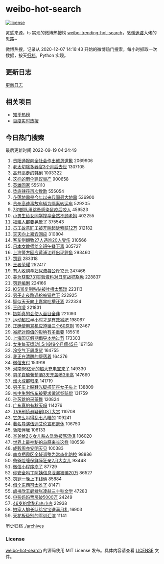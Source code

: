 # weibo-hot-search

[![license](https://img.shields.io/github/license/Arrackisarookie/weibo-hot-search)](https://github.com/Arrackisarookie/weibo-hot-search/blob/master/LICENSE)

灵感来源，ts 实现的微博热搜榜 [weibo-trending-hot-search](https://github.com/justjavac/weibo-trending-hot-search)，感谢[迷渡](https://github.com/justjavac)大佬的思路~

微博热搜，记录从 2020-12-07 14:16:43 开始的微博热门搜索。每小时抓取一次数据，按天[归档](./archives)。Python 实现。

## 更新日志
[更新日志](./UPDATE.md)

## 相关项目
+ [知乎热榜](https://github.com/Arrackisarookie/zhihu-top-search)
+ [百度实时热搜](https://github.com/Arrackisarookie/baidu-hot-search)

## 今日热门搜索

<!-- Rank Begin -->

最后更新时间 2022-09-19 04:24:49

1. [贵阳通报向全社会作出诚恳道歉](https://s.weibo.com/weibo?q=%E8%B4%B5%E9%98%B3%E9%80%9A%E6%8A%A5%E5%90%91%E5%85%A8%E7%A4%BE%E4%BC%9A%E4%BD%9C%E5%87%BA%E8%AF%9A%E6%81%B3%E9%81%93%E6%AD%89&t=31&band_rank=28&Refer=top) 2069906
1. [老太切除多器官3个月后去世](https://s.weibo.com/weibo?q=%23%E8%80%81%E5%A4%AA%E5%88%87%E9%99%A4%E5%A4%9A%E5%99%A8%E5%AE%983%E4%B8%AA%E6%9C%88%E5%90%8E%E5%8E%BB%E4%B8%96%23&t=31&band_rank=15&Refer=top) 1307105
1. [高开高走的韩剧](https://s.weibo.com/weibo?q=%23%E9%AB%98%E5%BC%80%E9%AB%98%E8%B5%B0%E7%9A%84%E9%9F%A9%E5%89%A7%23&t=31&band_rank=1&Refer=top) 1003322
1. [这样的雨伞建议量产](https://s.weibo.com/weibo?q=%23%E8%BF%99%E6%A0%B7%E7%9A%84%E9%9B%A8%E4%BC%9E%E5%BB%BA%E8%AE%AE%E9%87%8F%E4%BA%A7%23&t=31&band_rank=2&Refer=top) 900658
1. [英雄回家](https://s.weibo.com/weibo?q=%23%E8%8B%B1%E9%9B%84%E5%9B%9E%E5%AE%B6%23&t=31&band_rank=3&Refer=top) 555110
1. [垫底辣孩再次致歉](https://s.weibo.com/weibo?q=%23%E5%9E%AB%E5%BA%95%E8%BE%A3%E5%AD%A9%E5%86%8D%E6%AC%A1%E8%87%B4%E6%AD%89%23&t=31&band_rank=4&Refer=top) 555054
1. [花莲地震是今年以来我国最大地震](https://s.weibo.com/weibo?q=%23%E8%8A%B1%E8%8E%B2%E5%9C%B0%E9%9C%87%E6%98%AF%E4%BB%8A%E5%B9%B4%E4%BB%A5%E6%9D%A5%E6%88%91%E5%9B%BD%E6%9C%80%E5%A4%A7%E5%9C%B0%E9%9C%87%23&t=31&band_rank=5&Refer=top) 536900
1. [贵州高速事故车辆为隔离转运车](https://s.weibo.com/weibo?q=%23%E8%B4%B5%E5%B7%9E%E9%AB%98%E9%80%9F%E4%BA%8B%E6%95%85%E8%BD%A6%E8%BE%86%E4%B8%BA%E9%9A%94%E7%A6%BB%E8%BD%AC%E8%BF%90%E8%BD%A6%23&t=31&band_rank=6&Refer=top) 529205
1. [731部队用跳蚤感染鼠疫后咬人](https://s.weibo.com/weibo?q=%23731%E9%83%A8%E9%98%9F%E7%94%A8%E8%B7%B3%E8%9A%A4%E6%84%9F%E6%9F%93%E9%BC%A0%E7%96%AB%E5%90%8E%E5%92%AC%E4%BA%BA%23&t=31&band_rank=7&Refer=top) 459523
1. [小男生给女同学撑伞全然不顾老妈](https://s.weibo.com/weibo?q=%23%E5%B0%8F%E7%94%B7%E7%94%9F%E7%BB%99%E5%A5%B3%E5%90%8C%E5%AD%A6%E6%92%91%E4%BC%9E%E5%85%A8%E7%84%B6%E4%B8%8D%E9%A1%BE%E8%80%81%E5%A6%88%23&t=31&band_rank=8&Refer=top) 402255
1. [福建人都要晃晕了](https://s.weibo.com/weibo?q=%23%E7%A6%8F%E5%BB%BA%E4%BA%BA%E9%83%BD%E8%A6%81%E6%99%83%E6%99%95%E4%BA%86%23&t=31&band_rank=9&Refer=top) 375543
1. [员工故意旷工被开除起诉索赔12万](https://s.weibo.com/weibo?q=%23%E5%91%98%E5%B7%A5%E6%95%85%E6%84%8F%E6%97%B7%E5%B7%A5%E8%A2%AB%E5%BC%80%E9%99%A4%E8%B5%B7%E8%AF%89%E7%B4%A2%E8%B5%9412%E4%B8%87%23&t=31&band_rank=10&Refer=top) 312182
1. [天天向上嘉宾回应](https://s.weibo.com/weibo?q=%23%E5%A4%A9%E5%A4%A9%E5%90%91%E4%B8%8A%E5%98%89%E5%AE%BE%E5%9B%9E%E5%BA%94%23&t=31&band_rank=11&Refer=top) 310804
1. [客车侧翻致27人遇难20人受伤](https://s.weibo.com/weibo?q=%23%E5%AE%A2%E8%BD%A6%E4%BE%A7%E7%BF%BB%E8%87%B427%E4%BA%BA%E9%81%87%E9%9A%BE20%E4%BA%BA%E5%8F%97%E4%BC%A4%23&t=31&band_rank=12&Refer=top) 310566
1. [日本女教师给全班午餐下毒](https://s.weibo.com/weibo?q=%23%E6%97%A5%E6%9C%AC%E5%A5%B3%E6%95%99%E5%B8%88%E7%BB%99%E5%85%A8%E7%8F%AD%E5%8D%88%E9%A4%90%E4%B8%8B%E6%AF%92%23&t=31&band_rank=13&Refer=top) 305727
1. [上海警方回应黄浦江畔出现鳄鱼](https://s.weibo.com/weibo?q=%23%E4%B8%8A%E6%B5%B7%E8%AD%A6%E6%96%B9%E5%9B%9E%E5%BA%94%E9%BB%84%E6%B5%A6%E6%B1%9F%E7%95%94%E5%87%BA%E7%8E%B0%E9%B3%84%E9%B1%BC%23&t=31&band_rank=14&Refer=top) 293460
1. [罚罪](https://s.weibo.com/weibo?q=%23%E7%BD%9A%E7%BD%AA%23&t=31&band_rank=16&Refer=top) 283318
1. [王者荣耀](https://s.weibo.com/weibo?q=%E7%8E%8B%E8%80%85%E8%8D%A3%E8%80%80&t=31&band_rank=17&Refer=top) 252417
1. [有人收购孕妇尿液每公斤12元](https://s.weibo.com/weibo?q=%23%E6%9C%89%E4%BA%BA%E6%94%B6%E8%B4%AD%E5%AD%95%E5%A6%87%E5%B0%BF%E6%B6%B2%E6%AF%8F%E5%85%AC%E6%96%A412%E5%85%83%23&t=31&band_rank=18&Refer=top) 247466
1. [美为获取731实验资料对日军战犯豁免](https://s.weibo.com/weibo?q=%23%E7%BE%8E%E4%B8%BA%E8%8E%B7%E5%8F%96731%E5%AE%9E%E9%AA%8C%E8%B5%84%E6%96%99%E5%AF%B9%E6%97%A5%E5%86%9B%E6%88%98%E7%8A%AF%E8%B1%81%E5%85%8D%23&t=31&band_rank=19&Refer=top) 228837
1. [罚罪编剧](https://s.weibo.com/weibo?q=%23%E7%BD%9A%E7%BD%AA%E7%BC%96%E5%89%A7%23&t=31&band_rank=20&Refer=top) 224166
1. [iOS16复制粘贴被吐槽太繁琐](https://s.weibo.com/weibo?q=%23iOS16%E5%A4%8D%E5%88%B6%E7%B2%98%E8%B4%B4%E8%A2%AB%E5%90%90%E6%A7%BD%E5%A4%AA%E7%B9%81%E7%90%90%23&t=31&band_rank=21&Refer=top) 223113
1. [男子走夜路遇蛇被猫拦下](https://s.weibo.com/weibo?q=%23%E7%94%B7%E5%AD%90%E8%B5%B0%E5%A4%9C%E8%B7%AF%E9%81%87%E8%9B%87%E8%A2%AB%E7%8C%AB%E6%8B%A6%E4%B8%8B%23&t=31&band_rank=12&Refer=top) 222925
1. [疑似天天向上嘉宾吐槽汪涵](https://s.weibo.com/weibo?q=%23%E7%96%91%E4%BC%BC%E5%A4%A9%E5%A4%A9%E5%90%91%E4%B8%8A%E5%98%89%E5%AE%BE%E5%90%90%E6%A7%BD%E6%B1%AA%E6%B6%B5%23&t=31&band_rank=22&Refer=top) 222324
1. [王欣凌](https://s.weibo.com/weibo?q=%23%E7%8E%8B%E6%AC%A3%E5%87%8C%23&t=31&band_rank=23&Refer=top) 221831
1. [嫉妒真的会使人面目全非](https://s.weibo.com/weibo?q=%23%E5%AB%89%E5%A6%92%E7%9C%9F%E7%9A%84%E4%BC%9A%E4%BD%BF%E4%BA%BA%E9%9D%A2%E7%9B%AE%E5%85%A8%E9%9D%9E%23&t=31&band_rank=24&Refer=top) 221093
1. [运动超过半小时才是有效减肥](https://s.weibo.com/weibo?q=%23%E8%BF%90%E5%8A%A8%E8%B6%85%E8%BF%87%E5%8D%8A%E5%B0%8F%E6%97%B6%E6%89%8D%E6%98%AF%E6%9C%89%E6%95%88%E5%87%8F%E8%82%A5%23&t=31&band_rank=25&Refer=top) 198067
1. [正确使用耳机应遵循三个60原则](https://s.weibo.com/weibo?q=%23%E6%AD%A3%E7%A1%AE%E4%BD%BF%E7%94%A8%E8%80%B3%E6%9C%BA%E5%BA%94%E9%81%B5%E5%BE%AA%E4%B8%89%E4%B8%AA60%E5%8E%9F%E5%88%99%23&t=31&band_rank=31&Refer=top) 192467
1. [减肥对颜值的影响有多重要](https://s.weibo.com/weibo?q=%23%E5%87%8F%E8%82%A5%E5%AF%B9%E9%A2%9C%E5%80%BC%E7%9A%84%E5%BD%B1%E5%93%8D%E6%9C%89%E5%A4%9A%E9%87%8D%E8%A6%81%23&t=31&band_rank=26&Refer=top) 185516
1. [上海国庆假期倡导本地过节](https://s.weibo.com/weibo?q=%23%E4%B8%8A%E6%B5%B7%E5%9B%BD%E5%BA%86%E5%81%87%E6%9C%9F%E5%80%A1%E5%AF%BC%E6%9C%AC%E5%9C%B0%E8%BF%87%E8%8A%82%23&t=31&band_rank=27&Refer=top) 173303
1. [女生每天运动1.5小时9个月瘦45斤](https://s.weibo.com/weibo?q=%23%E5%A5%B3%E7%94%9F%E6%AF%8F%E5%A4%A9%E8%BF%90%E5%8A%A81.5%E5%B0%8F%E6%97%B69%E4%B8%AA%E6%9C%88%E7%98%A645%E6%96%A4%23&t=31&band_rank=28&Refer=top) 167158
1. [冷空气下周发货](https://s.weibo.com/weibo?q=%23%E5%86%B7%E7%A9%BA%E6%B0%94%E4%B8%8B%E5%91%A8%E5%8F%91%E8%B4%A7%23&t=31&band_rank=29&Refer=top) 164755
1. [我正在清醒的堕落着](https://s.weibo.com/weibo?q=%23%E6%88%91%E6%AD%A3%E5%9C%A8%E6%B8%85%E9%86%92%E7%9A%84%E5%A0%95%E8%90%BD%E7%9D%80%23&t=31&band_rank=30&Refer=top) 164376
1. [微信支付](https://s.weibo.com/weibo?q=%23%E5%BE%AE%E4%BF%A1%E6%94%AF%E4%BB%98%23&t=31&band_rank=32&Refer=top) 153918
1. [河南66亿元的超大充电宝来了](https://s.weibo.com/weibo?q=%23%E6%B2%B3%E5%8D%9766%E4%BA%BF%E5%85%83%E7%9A%84%E8%B6%85%E5%A4%A7%E5%85%85%E7%94%B5%E5%AE%9D%E6%9D%A5%E4%BA%86%23&t=31&band_rank=35&Refer=top) 149330
1. [男子自酿葡萄酒3天开盖喷3米高](https://s.weibo.com/weibo?q=%23%E7%94%B7%E5%AD%90%E8%87%AA%E9%85%BF%E8%91%A1%E8%90%84%E9%85%923%E5%A4%A9%E5%BC%80%E7%9B%96%E5%96%B73%E7%B1%B3%E9%AB%98%23&t=31&band_rank=33&Refer=top) 147660
1. [烟火成都归来](https://s.weibo.com/weibo?q=%23%E7%83%9F%E7%81%AB%E6%88%90%E9%83%BD%E5%BD%92%E6%9D%A5%23&t=31&band_rank=17&Refer=top) 141719
1. [男子车上脱鞋光脚搭前座女子头上](https://s.weibo.com/weibo?q=%23%E7%94%B7%E5%AD%90%E8%BD%A6%E4%B8%8A%E8%84%B1%E9%9E%8B%E5%85%89%E8%84%9A%E6%90%AD%E5%89%8D%E5%BA%A7%E5%A5%B3%E5%AD%90%E5%A4%B4%E4%B8%8A%23&t=31&band_rank=34&Refer=top) 138809
1. [初中生划伤车被要求做试卷赔偿](https://s.weibo.com/weibo?q=%23%E5%88%9D%E4%B8%AD%E7%94%9F%E5%88%92%E4%BC%A4%E8%BD%A6%E8%A2%AB%E8%A6%81%E6%B1%82%E5%81%9A%E8%AF%95%E5%8D%B7%E8%B5%94%E5%81%BF%23&t=31&band_rank=36&Refer=top) 131759
1. [孙芮跳的采茶舞](https://s.weibo.com/weibo?q=%23%E5%AD%99%E8%8A%AE%E8%B7%B3%E7%9A%84%E9%87%87%E8%8C%B6%E8%88%9E%23&t=31&band_rank=37&Refer=top) 120824
1. [广东真的有秋天吗](https://s.weibo.com/weibo?q=%23%E5%B9%BF%E4%B8%9C%E7%9C%9F%E7%9A%84%E6%9C%89%E7%A7%8B%E5%A4%A9%E5%90%97%23&t=31&band_rank=38&Refer=top) 114276
1. [TVB刑侦悬疑剧OST大赏](https://s.weibo.com/weibo?q=%23TVB%E5%88%91%E4%BE%A6%E6%82%AC%E7%96%91%E5%89%A7OST%E5%A4%A7%E8%B5%8F%23&t=31&band_rank=39&Refer=top) 110708
1. [它怎么叫得乱七八糟的](https://s.weibo.com/weibo?q=%23%E5%AE%83%E6%80%8E%E4%B9%88%E5%8F%AB%E5%BE%97%E4%B9%B1%E4%B8%83%E5%85%AB%E7%B3%9F%E7%9A%84%23&t=31&band_rank=40&Refer=top) 109241
1. [著名导演伍迪艾伦宣布退休](https://s.weibo.com/weibo?q=%23%E8%91%97%E5%90%8D%E5%AF%BC%E6%BC%94%E4%BC%8D%E8%BF%AA%E8%89%BE%E4%BC%A6%E5%AE%A3%E5%B8%83%E9%80%80%E4%BC%91%23&t=31&band_rank=41&Refer=top) 106750
1. [骄阳伴我](https://s.weibo.com/weibo?q=%23%E9%AA%84%E9%98%B3%E4%BC%B4%E6%88%91%23&t=31&band_rank=42&Refer=top) 106133
1. [爸爸给2岁女儿脱衣洗漱被骂流氓](https://s.weibo.com/weibo?q=%23%E7%88%B8%E7%88%B8%E7%BB%992%E5%B2%81%E5%A5%B3%E5%84%BF%E8%84%B1%E8%A1%A3%E6%B4%97%E6%BC%B1%E8%A2%AB%E9%AA%82%E6%B5%81%E6%B0%93%23&t=31&band_rank=43&Refer=top) 106020
1. [世界上最神秘的鸟原来长这样](https://s.weibo.com/weibo?q=%23%E4%B8%96%E7%95%8C%E4%B8%8A%E6%9C%80%E7%A5%9E%E7%A7%98%E7%9A%84%E9%B8%9F%E5%8E%9F%E6%9D%A5%E9%95%BF%E8%BF%99%E6%A0%B7%23&t=31&band_rank=27&Refer=top) 100558
1. [成毅周亦安明天见](https://s.weibo.com/weibo?q=%23%E6%88%90%E6%AF%85%E5%91%A8%E4%BA%A6%E5%AE%89%E6%98%8E%E5%A4%A9%E8%A7%81%23&t=31&band_rank=44&Refer=top) 100383
1. [南京栖霞区全域调整为常态化防控](https://s.weibo.com/weibo?q=%23%E5%8D%97%E4%BA%AC%E6%A0%96%E9%9C%9E%E5%8C%BA%E5%85%A8%E5%9F%9F%E8%B0%83%E6%95%B4%E4%B8%BA%E5%B8%B8%E6%80%81%E5%8C%96%E9%98%B2%E6%8E%A7%23&t=31&band_rank=45&Refer=top) 98886
1. [爸爸脸缠保鲜膜狂亲2月大女儿](https://s.weibo.com/weibo?q=%23%E7%88%B8%E7%88%B8%E8%84%B8%E7%BC%A0%E4%BF%9D%E9%B2%9C%E8%86%9C%E7%8B%82%E4%BA%B22%E6%9C%88%E5%A4%A7%E5%A5%B3%E5%84%BF%23&t=31&band_rank=46&Refer=top) 93448
1. [微信小程序崩了](https://s.weibo.com/weibo?q=%23%E5%BE%AE%E4%BF%A1%E5%B0%8F%E7%A8%8B%E5%BA%8F%E5%B4%A9%E4%BA%86%23&t=31&band_rank=47&Refer=top) 87729
1. [你安全吗丁阿姨信息泄漏被骗20万](https://s.weibo.com/weibo?q=%23%E4%BD%A0%E5%AE%89%E5%85%A8%E5%90%97%E4%B8%81%E9%98%BF%E5%A7%A8%E4%BF%A1%E6%81%AF%E6%B3%84%E6%BC%8F%E8%A2%AB%E9%AA%9720%E4%B8%87%23&t=31&band_rank=48&Refer=top) 86527
1. [罚罪一晚上下线俩](https://s.weibo.com/weibo?q=%23%E7%BD%9A%E7%BD%AA%E4%B8%80%E6%99%9A%E4%B8%8A%E4%B8%8B%E7%BA%BF%E4%BF%A9%23&t=31&band_rank=49&Refer=top) 85884
1. [借个东西可太难了](https://s.weibo.com/weibo?q=%23%E5%80%9F%E4%B8%AA%E4%B8%9C%E8%A5%BF%E5%8F%AF%E5%A4%AA%E9%9A%BE%E4%BA%86%23&t=31&band_rank=50&Refer=top) 81471
1. [虞书欣王鹤棣张凌赫三十秒文学](https://s.weibo.com/weibo?q=%23%E8%99%9E%E4%B9%A6%E6%AC%A3%E7%8E%8B%E9%B9%A4%E6%A3%A3%E5%BC%A0%E5%87%8C%E8%B5%AB%E4%B8%89%E5%8D%81%E7%A7%92%E6%96%87%E5%AD%A6%23&t=31&band_rank=48&Refer=top) 47283
1. [电影妈妈票房破5000万](https://s.weibo.com/weibo?q=%23%E7%94%B5%E5%BD%B1%E5%A6%88%E5%A6%88%E7%A5%A8%E6%88%BF%E7%A0%B45000%E4%B8%87%23&t=31&band_rank=42&Refer=top) 24249
1. [46岁的曾黎和李小冉](https://s.weibo.com/weibo?q=%2346%E5%B2%81%E7%9A%84%E6%9B%BE%E9%BB%8E%E5%92%8C%E6%9D%8E%E5%B0%8F%E5%86%89%23&t=31&band_rank=44&Refer=top) 22938
1. [娘家人排长队给宝宝送满月礼](https://s.weibo.com/weibo?q=%23%E5%A8%98%E5%AE%B6%E4%BA%BA%E6%8E%92%E9%95%BF%E9%98%9F%E7%BB%99%E5%AE%9D%E5%AE%9D%E9%80%81%E6%BB%A1%E6%9C%88%E7%A4%BC%23&t=31&band_rank=26&Refer=top) 16903
1. [天花板级别的军训汇演](https://s.weibo.com/weibo?q=%23%E5%A4%A9%E8%8A%B1%E6%9D%BF%E7%BA%A7%E5%88%AB%E7%9A%84%E5%86%9B%E8%AE%AD%E6%B1%87%E6%BC%94%23&t=31&band_rank=42&Refer=top) 11141
<!-- Rank End -->

历史归档 [./archives](./archives)

### License

[weibo-hot-search](https://github.com/Arrackisarookie/weibo-hot-search) 的源码使用 MIT License 发布。具体内容请查看 [LICENSE](./LICENSE) 文件。
